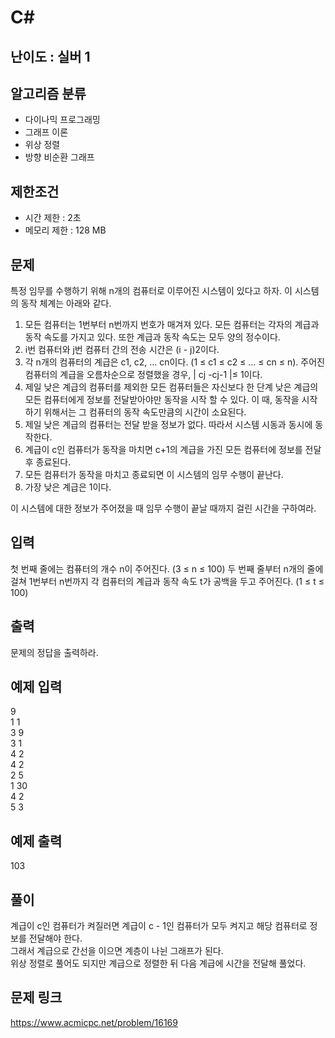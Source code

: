 # C#

## 난이도 : 실버 1

## 알고리즘 분류
  - 다이나믹 프로그래밍
  - 그래프 이론
  - 위상 정렬
  - 방향 비순환 그래프

## 제한조건
  - 시간 제한 : 2초
  - 메모리 제한 : 128 MB

## 문제
특정 임무를 수행하기 위해 n개의 컴퓨터로 이루어진 시스템이 있다고 하자. 이 시스템의 동작 체계는 아래와 같다.<br/>

  1. 모든 컴퓨터는 1번부터 n번까지 번호가 매겨져 있다. 모든 컴퓨터는 각자의 계급과 동작 속도를 가지고 있다. 또한 계급과 동작 속도는 모두 양의 정수이다.
  2. i번 컴퓨터와 j번 컴퓨터 간의 전송 시간은 (i - j)2이다.
  3. 각 n개의 컴퓨터의 계급은 c1, c2, … cn이다. (1 ≤ c1 ≤ c2 ≤ … ≤ cn ≤ n). 주어진 컴퓨터의 계급을 오름차순으로 정렬했을 경우, | cj -cj-1 |≤ 1이다. 
  4. 제일 낮은 계급의 컴퓨터를 제외한 모든 컴퓨터들은 자신보다 한 단계 낮은 계급의 모든 컴퓨터에게 정보를 전달받아야만 동작을 시작 할 수 있다. 이 때, 동작을 시작하기 위해서는 그 컴퓨터의 동작 속도만큼의 시간이 소요된다.
  5. 제일 낮은 계급의 컴퓨터는 전달 받을 정보가 없다. 따라서 시스템 시동과 동시에 동작한다.
  6. 계급이 c인 컴퓨터가 동작을 마치면 c+1의 계급을 가진 모든 컴퓨터에 정보를 전달 후 종료된다.
  7. 모든 컴퓨터가 동작을 마치고 종료되면 이 시스템의 임무 수행이 끝난다.
  8. 가장 낮은 계급은 1이다.

이 시스템에 대한 정보가 주어졌을 때 임무 수행이 끝날 때까지 걸린 시간을 구하여라.<br/>


## 입력
첫 번째 줄에는 컴퓨터의 개수 n이 주어진다. (3 ≤ n ≤ 100) 두 번째 줄부터 n개의 줄에 걸쳐 1번부터 n번까지 각 컴퓨터의 계급과 동작 속도 t가 공백을 두고 주어진다. (1 ≤ t ≤ 100)<br/>


## 출력
문제의 정답을 출력하라.<br/>


## 예제 입력
9<br/>
1 1<br/>
3 9<br/>
3 1<br/>
4 2<br/>
4 2<br/>
2 5<br/>
1 30<br/>
4 2<br/>
5 3<br/>


## 예제 출력
103<br/>


## 풀이
계급이 c인 컴퓨터가 켜질러면 계급이 c - 1인 컴퓨터가 모두 켜지고 해당 컴퓨터로 정보를 전달해야 한다.<br/>
그래서 계급으로 간선을 이으면 계층이 나뉜 그래프가 된다.<br/>
위상 정렬로 풀어도 되지만 계급으로 정렬한 뒤 다음 계급에 시간을 전달해 풀었다.<br/>


## 문제 링크
https://www.acmicpc.net/problem/16169